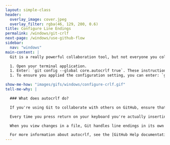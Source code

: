 ```yaml
---
layout: simple-class
header:
  overlay_image: cover.jpeg
  overlay_filter: rgba(46, 129, 200, 0.6)
title: Configure Line Endings
permalink: /windows/git-crlf
next-page: /windows/use-github-flow
sidebar:
  nav: "windows"
main-content: |
  Git is a really powerful collaboration tool, but not everyone you collaborate with uses the same operating system. Thankfully, Git is comes to the party equipped with all the tools necessary to make collaborating easy, you just need to identify what OS you are working on so Git can take care of the rest.

  1. Open your terminal application.
  1. Enter: `git config --global core.autocrlf true`. These instructions assume you are using Windows, if you are using macOS or a flavor of Linux, use the following: `git config --global core.autocrlf input`.
  1. To ensure you applied the configuration setting, you can enter: `git config --global --list` to view the different configurations settings.

show-me-how: "images/gifs/windows/configure-crlf.gif"
tell-me-why: |

  ### What does autocrlf do?

  If you're using Git to collaborate with others on GitHub, ensure that Git is properly configured to handle line endings.

  Every time you press return on your keyboard you're actually inserting an invisible character called a line ending. Historically, different operating systems have handled line endings differently.

  When you view changes in a file, Git handles line endings in its own way. Since you're collaborating on projects with Git and GitHub, Git might produce unexpected results if, for example, you're working on a Windows machine, and your collaborator has made a change in OS X.

  For more information about autocrlf, see the [GitHub Help documentation](https://help.github.com/articles/dealing-with-line-endings/).
---
```


